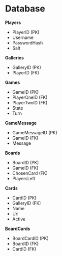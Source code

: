 # Database

**Players**

- PlayerID (PK)
- Username
- PasswordHash
- Salt

**Galleries**

- GalleryID (PK)
- PlayerID (FK)

**Games**

- GameID (PK)
- PlayerOneID (FK)
- PlayerTwoID (FK)
- State
- Turn

**GameMessage**

- GameMessageID (PK)
- GameID (FK)
- Message

**Boards**

- BoardID (PK)
- GameID (FK)
- ChosenCard (FK)
- PlayersLeft

**Cards**

- CardID (PK)
- GalleryID (FK)
- Name
- Url
- Active

**BoardCards**

- BoardCardID (PK)
- BoardID (FK)
- CardID (FK)
